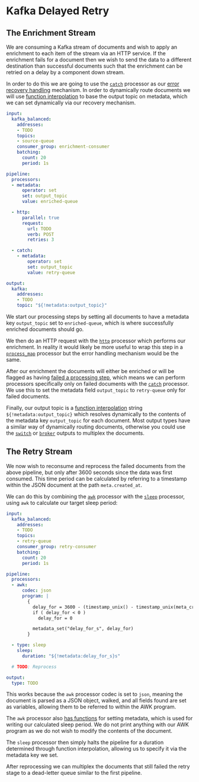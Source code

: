 Kafka Delayed Retry
===================

## The Enrichment Stream

We are consuming a Kafka stream of documents and wish to apply an enrichment to
each item of the stream via an HTTP service. If the enrichment fails for a
document then we wish to send the data to a different destination than
successful documents such that the enrichment can be retried on a delay by a
component down stream.

In order to do this we are going to use the [`catch`][catch-proc] processor as
our [error recovery handling][error-handling-recover] mechanism. In order to
dynamically route documents we will use [function interpolation][func-interp] to
base the output topic on metadata, which we can set dynamically via our recovery
mechanism.

``` yaml
input:
  kafka_balanced:
    addresses:
    - TODO
    topics:
    - source-queue
    consumer_group: enrichment-consumer
    batching:
      count: 20
      period: 1s

pipeline:
  processors:
  - metadata:
      operator: set
      set: output_topic
      value: enriched-queue

  - http:
      parallel: true
      request:
        url: TODO
        verb: POST
        retries: 3

  - catch:
    - metadata:
        operator: set
        set: output_topic
        value: retry-queue

output:
  kafka:
    addresses:
    - TODO
    topic: "${!metadata:output_topic}"
```

We start our processing steps by setting all documents to have a metadata key
`output_topic` set to `enriched-queue`, which is where successfully enriched
documents should go.

We then do an HTTP request with the [`http`][http-proc] processor which performs
our enrichment. In reality it would likely be more useful to wrap this step in a
[`process_map`][proc-map] processor but the error handling mechanism would be
the same.

After our enrichment the documents will either be enriched or will be flagged as
having [failed a processing step][error-handling-failed], which means we can
perform processors specifically only on failed documents with the
[`catch`][catch-proc] processor. We use this to set the metadata field
`output_topic` to `retry-queue` only for failed documents.

Finally, our output topic is a [function interpolation][func-interp] string
`${!metadata:output_topic}` which resolves dynamically to the contents of the
metadata key `output_topic` for each document. Most output types have a similar
way of dynamically routing documents, otherwise you could use the
[`switch`][switch] or [`broker`][broker] outputs to multiplex the documents.

## The Retry Stream

We now wish to reconsume and reprocess the failed documents from the above
pipeline, but only after 3600 seconds since the data was first consumed. This
time period can be calculated by referring to a timestamp within the JSON
document at the path `meta.created_at`.

We can do this by combining the [`awk`][awk-proc] processor with the
[`sleep`][sleep-proc] processor, using `awk` to calculate our target sleep
period:

``` yaml
input:
  kafka_balanced:
    addresses:
    - TODO
    topics:
    - retry-queue
    consumer_group: retry-consumer
    batching:
      count: 20
      period: 1s

pipeline:
  processors:
  - awk:
      codec: json
      program: |
        {
          delay_for = 3600 - (timestamp_unix() - timestamp_unix(meta_created_at))
          if ( delay_for < 0 )
            delay_for = 0

          metadata_set("delay_for_s", delay_for)
        }

  - type: sleep
    sleep:
      duration: "${!metadata:delay_for_s}s"

  # TODO: Reprocess

output:
  type: TODO
```

This works because the `awk` processor codec is set to `json`, meaning the
document is parsed as a JSON object, walked, and all fields found are set as
variables, allowing them to be referred to within the AWK program.

The `awk` processor also [has functions][awk-functions] for setting metadata,
which is used for writing our calculated sleep period. We do not print anything
with our AWK program as we do not wish to modify the contents of the document.

The `sleep` processor then simply halts the pipeline for a duration determined
through function interpolation, allowing us to specify it via the metadata key
we set.

After reprocessing we can multiplex the documents that still failed the retry
stage to a dead-letter queue similar to the first pipeline.

[catch-proc]: ../processors/README.md#catch
[awk-proc]: ../processors/README.md#awk
[awk-functions]: ../processors/awk_functions.md#metadata-functions
[http-proc]: ../processors/README.md#http
[proc-map]: ../processors/README.md#process_map
[sleep-proc]: ../processors/README.md#sleep
[error-handling-recover]: ../error_handling.md#recover-failed-messages
[error-handling-failed]: ../error_handling.md#processor-errors
[func-interp]: ../config_interpolation.md#functions
[switch]: ../outputs/README.md#switch
[broker]: ../outputs/README.md#broker
